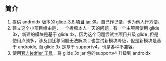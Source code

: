 ## 简介
1. 提供 androidx 版本的 [glide-3.8 项目 jar 包](asset/https://glide-3.8.0-androidx.jar)。自己作记录，也为他人行方便。
2. 建立这个小项目缘由是，一个折腾本人一天的问题。有一个主项目使用 glide 3x，新建的模块是基于 glide 4x，因为这个问题尝试主项目升级 glide ,但是使用点颇多，涉及到迁移问题无法解决；也尝试新模块降级，但是新模块是基于 androidx, 而 glide 3x 是基于 supportv4，也是各种不兼容。
3. 使用[官方jetifier 工具](https://developer.android.google.cn/studio/command-line/jetifier)，将 glide 3x jar 包的supportv4 升级到 androidx
